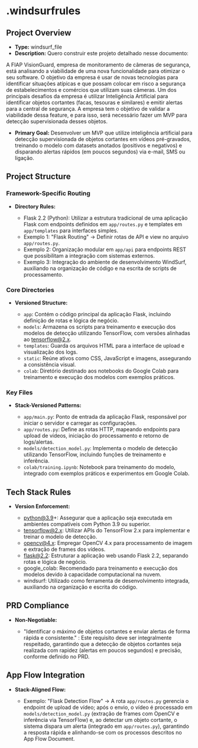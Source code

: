 # .windsurfrules

## Project Overview

*   **Type:** windsurf_file
*   **Description:** Quero construir este projeto detalhado nesse documento:

A FIAP VisionGuard, empresa de monitoramento de câmeras de segurança, está analisando a viabilidade de uma nova funcionalidade para otimizar o seu software. O objetivo da empresa é usar de novas tecnologias para identificar situações atípicas e que possam colocar em risco a segurança de estabelecimentos e comércios que utilizam suas câmeras. Um dos principais desafios da empresa é utilizar Inteligência Artificial para identificar objetos cortantes (facas, tesouras e similares) e emitir alertas para a central de segurança. A empresa tem o objetivo de validar a viabilidade dessa feature, e para isso, será necessário fazer um MVP para detecção supervisionada desses objetos.

*   **Primary Goal:** Desenvolver um MVP que utilize inteligência artificial para detecção supervisionada de objetos cortantes em vídeos pré-gravados, treinando o modelo com datasets anotados (positivos e negativos) e disparando alertas rápidos (em poucos segundos) via e-mail, SMS ou ligação.

## Project Structure

### Framework-Specific Routing

*   **Directory Rules:**

    *   Flask 2.2 (Python): Utilizar a estrutura tradicional de uma aplicação Flask com endpoints definidos em `app/routes.py` e templates em `app/templates` para interfaces simples.
    *   Exemplo 1: "Flask Routing" → Definir rotas de API e view no arquivo `app/routes.py`.
    *   Exemplo 2: Organização modular em `app/api` para endpoints REST que possibilitam a integração com sistemas externos.
    *   Exemplo 3: Integração do ambiente de desenvolvimento WindSurf, auxiliando na organização de código e na escrita de scripts de processamento.

### Core Directories

*   **Versioned Structure:**

    *   `app`: Contém o código principal da aplicação Flask, incluindo definição de rotas e lógica de negócio.
    *   `models`: Armazena os scripts para treinamento e execução dos modelos de detecção utilizando TensorFlow, com versões alinhadas ao <tensorflow@2.x>.
    *   `templates`: Guarda os arquivos HTML para a interface de upload e visualização dos logs.
    *   `static`: Reúne ativos como CSS, JavaScript e imagens, assegurando a consistência visual.
    *   `colab`: Diretório destinado aos notebooks do Google Colab para treinamento e execução dos modelos com exemplos práticos.

### Key Files

*   **Stack-Versioned Patterns:**

    *   `app/main.py`: Ponto de entrada da aplicação Flask, responsável por iniciar o servidor e carregar as configurações.
    *   `app/routes.py`: Define as rotas HTTP, mapeando endpoints para upload de vídeos, iniciação do processamento e retorno de logs/alertas.
    *   `models/detection_model.py`: Implementa o modelo de detecção utilizando TensorFlow, incluindo funções de treinamento e inferência.
    *   `colab/training.ipynb`: Notebook para treinamento do modelo, integrado com exemplos práticos e experimentos em Google Colab.

## Tech Stack Rules

*   **Version Enforcement:**

    *   python@3.9+: Assegurar que a aplicação seja executada em ambientes compatíveis com Python 3.9 ou superior.
    *   <tensorflow@2.x>: Utilizar APIs do TensorFlow 2.x para implementar e treinar o modelo de detecção.
    *   <opencv@4.x>: Empregar OpenCV 4.x para processamento de imagem e extração de frames dos vídeos.
    *   flask@2.2: Estruturar a aplicação web usando Flask 2.2, separando rotas e lógica de negócio.
    *   google_colab: Recomendado para treinamento e execução dos modelos devido à capacidade computacional na nuvem.
    *   windsurf: Utilizado como ferramenta de desenvolvimento integrada, auxiliando na organização e escrita do código.

## PRD Compliance

*   **Non-Negotiable:**

    *   "Identificar o máximo de objetos cortantes e enviar alertas de forma rápida e consistente." : Este requisito deve ser integralmente respeitado, garantindo que a detecção de objetos cortantes seja realizada com rapidez (alertas em poucos segundos) e precisão, conforme definido no PRD.

## App Flow Integration

*   **Stack-Aligned Flow:**

    *   Exemplo: "Flask Detection Flow" → A rota `app/routes.py` gerencia o endpoint de upload de vídeo; após o envio, o vídeo é processado em `models/detection_model.py` (extração de frames com OpenCV e inferência via TensorFlow) e, ao detectar um objeto cortante, o sistema dispara um alerta (integrado em `app/routes.py`), garantindo a resposta rápida e alinhando-se com os processos descritos no App Flow Document.
